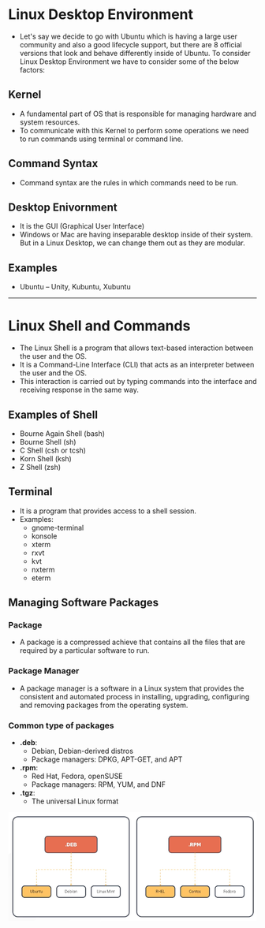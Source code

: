 # Linux Desktop Environment
- Let's say we decide to go with Ubuntu which is having a large user community and also a good lifecycle support, but there are 8 official versions that look and behave differently inside of Ubuntu. To consider Linux Desktop Environment we have to consider some of the below factors:

## Kernel
- A fundamental part of OS that is responsible for managing hardware and system resources.
- To communicate with this Kernel to perform some operations we need to run commands using terminal or command line.

## Command Syntax
- Command syntax are the rules in which commands need to be run.

## Desktop Enivornment
- It is the GUI (Graphical User Interface)
- Windows or Mac are having inseparable desktop inside of their system. But in a Linux Desktop, we can change them out as they are modular. 

## Examples
- Ubuntu – Unity, Kubuntu, Xubuntu

---

# Linux Shell and Commands 
- The Linux Shell is a program that allows text-based interaction between the user and the OS. 
- It is a Command-Line Interface (CLI) that acts as an interpreter between the user and the OS.
- This interaction is carried out by typing commands into the interface and receiving response in the same way.

## Examples of Shell
- Bourne Again Shell (bash)
- Bourne Shell (sh)
- C Shell (csh or tcsh)
- Korn Shell (ksh)
- Z Shell (zsh)

## Terminal 
- It is a program that provides access to a shell session.
- Examples:
    - gnome-terminal
    - konsole
    - xterm
    - rxvt
    - kvt
    - nxterm
    - eterm

## Managing Software Packages
### Package
- A package is a compressed achieve that contains all the files that are required by a particular software to run.

### Package Manager
- A package manager is a software in a Linux system that provides the consistent and automated process in installing, upgrading, configuring and removing packages from the operating system.

### Common type of packages
- **.deb**: 
    - Debian, Debian-derived distros
    - Package managers: DPKG, APT-GET, and APT
- **.rpm**:
    - Red Hat, Fedora, openSUSE
    - Package managers: RPM, YUM, and DNF
- **.tgz**:
    - The universal Linux format

![Types of packages](images/package-types.png)
